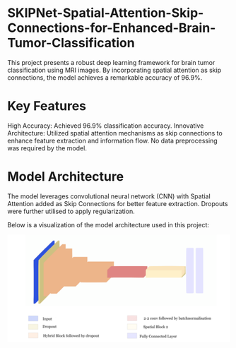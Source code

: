 # SKIPNet-Spatial-Attention-Skip-Connections-for-Enhanced-Brain-Tumor-Classification
This project presents a robust deep learning framework for brain tumor classification using MRI images. By incorporating spatial attention as skip connections, the model achieves a remarkable accuracy of 96.9%.

# Key Features
High Accuracy: Achieved 96.9% classification accuracy.
Innovative Architecture: Utilized spatial attention mechanisms as skip connections to enhance feature extraction and information flow.
No data preprocessing was required by the model.

# Model Architecture
The model leverages convolutional neural network (CNN) with Spatial Attention added as Skip Connections for better feature extraction.
Dropouts were further utilised to apply regularization.

Below is a visualization of the model architecture used in this project:

![Model Architecture](image.png)
